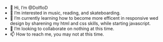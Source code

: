 - 👋 Hi, I’m @DolfloD
- 👀 I’m interested in music, reading, and skateboarding.
- 🌱 I’m currently learning how to become more efficent in responsive wed design by sharening my html and css skills, while starting javascript.
- 💞️ I’m looking to collaborate on nothing at this time.
- 📫 How to reach me, you may not at this time.
<!---
DolfloD/DolfloD is a ✨ special ✨ repository because its `README.md` (this file) appears on your GitHub profile.
You can click the Preview link to take a look at your changes.
--->
